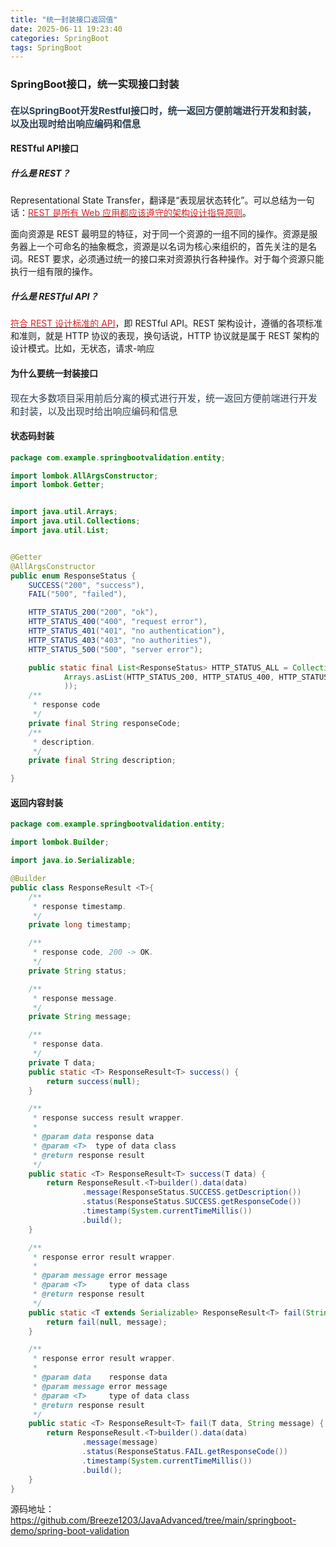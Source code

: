```yaml
---
title: "统一封装接口返回值"
date: 2025-06-11 19:23:40
categories: SpringBoot
tags: SpringBoot
---
```


### SpringBoot接口，统一实现接口封装

#### <span style="font-size: 14.88px; color: rgb(44, 62, 80)">在以SpringBoot开发Restful接口时，统一返回方便前端进行开发和封装，以及出现时给出响应编码和信息</span>

#### **RESTful API接口**

##### **什么是 REST**？

Representational State Transfer，翻译是“表现层状态转化”。可以总结为一句话：<u><span color="rgb(220, 38, 38)" fontsize="" style="color: rgb(220, 38, 38)">REST 是所有 Web 应用都应该遵守的架构设计指导原则</span></u>。

面向资源是 REST 最明显的特征，对于同一个资源的一组不同的操作。资源是服务器上一个可命名的抽象概念，资源是以名词为核心来组织的，首先关注的是名词。REST 要求，必须通过统一的接口来对资源执行各种操作。对于每个资源只能执行一组有限的操作。

##### **什么是 RESTful API**？

<u><span color="rgb(220, 38, 38)" fontsize="" style="color: rgb(220, 38, 38)">符合 REST 设计标准的 API</span></u>，即 RESTful API。REST 架构设计，遵循的各项标准和准则，就是 HTTP 协议的表现，换句话说，HTTP 协议就是属于 REST 架构的设计模式。比如，无状态，请求-响应

#### **为什么要统一封装接口**

<span style="font-size: 14.88px; color: rgb(44, 62, 80)">现在大多数项目采用前后分离的模式进行开发，统一返回方便前端进行开发和封装，以及出现时给出响应编码和信息</span>

#### **状态码封装**

``` java
package com.example.springbootvalidation.entity;

import lombok.AllArgsConstructor;
import lombok.Getter;


import java.util.Arrays;
import java.util.Collections;
import java.util.List;


@Getter
@AllArgsConstructor
public enum ResponseStatus {
    SUCCESS("200", "success"),
    FAIL("500", "failed"),

    HTTP_STATUS_200("200", "ok"),
    HTTP_STATUS_400("400", "request error"),
    HTTP_STATUS_401("401", "no authentication"),
    HTTP_STATUS_403("403", "no authorities"),
    HTTP_STATUS_500("500", "server error");

    public static final List<ResponseStatus> HTTP_STATUS_ALL = Collections.unmodifiableList(
            Arrays.asList(HTTP_STATUS_200, HTTP_STATUS_400, HTTP_STATUS_401, HTTP_STATUS_403, HTTP_STATUS_500
            ));
    /**
     * response code
     */
    private final String responseCode;
    /**
     * description.
     */
    private final String description;

}
```

#### 返回内容封装

``` java
package com.example.springbootvalidation.entity;

import lombok.Builder;

import java.io.Serializable;

@Builder
public class ResponseResult <T>{
    /**
     * response timestamp.
     */
    private long timestamp;

    /**
     * response code, 200 -> OK.
     */
    private String status;

    /**
     * response message.
     */
    private String message;

    /**
     * response data.
     */
    private T data;
    public static <T> ResponseResult<T> success() {
        return success(null);
    }

    /**
     * response success result wrapper.
     *
     * @param data response data
     * @param <T>  type of data class
     * @return response result
     */
    public static <T> ResponseResult<T> success(T data) {
        return ResponseResult.<T>builder().data(data)
                .message(ResponseStatus.SUCCESS.getDescription())
                .status(ResponseStatus.SUCCESS.getResponseCode())
                .timestamp(System.currentTimeMillis())
                .build();
    }

    /**
     * response error result wrapper.
     *
     * @param message error message
     * @param <T>     type of data class
     * @return response result
     */
    public static <T extends Serializable> ResponseResult<T> fail(String message) {
        return fail(null, message);
    }

    /**
     * response error result wrapper.
     *
     * @param data    response data
     * @param message error message
     * @param <T>     type of data class
     * @return response result
     */
    public static <T> ResponseResult<T> fail(T data, String message) {
        return ResponseResult.<T>builder().data(data)
                .message(message)
                .status(ResponseStatus.FAIL.getResponseCode())
                .timestamp(System.currentTimeMillis())
                .build();
    }
}
```

源码地址：<a href="https://github.com/Breeze1203/JavaAdvanced/tree/main/springboot-demo/spring-boot-validation" rel="noopener noreferrer nofollow" target="_blank">https://github.com/Breeze1203/JavaAdvanced/tree/main/springboot-demo/spring-boot-validation</a>
